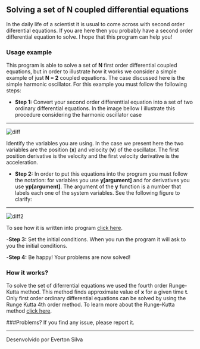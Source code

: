 ## Solving a set of N coupled differential equations
In the daily life of a scientist it is usual to come across with second order diferential equations. If you are here then you probably have a second order differential equation to solve. I hope that this program can help you!
### Usage example 
This program is able to solve a set of **N** first order differential coupled equations, but in order to illustrate how it works we consider a simple example of just **N = 2** coupled equations. The case discussed here is the simple harmonic oscillator. For this example you must follow the following steps:
- **Step 1:** Convert your second order differenttial equation into a set of two ordinary differential equations. In the image bellow I illustrate this procedure considering the harmonic oscillator case
***
![diff](https://user-images.githubusercontent.com/68023745/87543533-4dfe2600-c67b-11ea-8f7f-ba12782bfe4b.png)

Identify the variables you are using. In the case we present here the two variables are the position (**x**) and velocity (**v**) of the oscillator. The first position  derivative is the velocity and the first velocity derivative is the acceleration.
- **Step 2:** In order to put this equations into the program you must follow the notation: for variables you use **y[argument]** and for derivatives you use **yp[argument]**. The argument of the **y** function is a number that labels each one of the system variables. See the following figure to clarify: 
***
![diff2](https://user-images.githubusercontent.com/68023745/87547417-72f59780-c681-11ea-99d5-09a82cb68d16.png)

To see how it is written into program [click here](https://github.com/Everton-Luiss/Resolvendo-N-equacoes-Diferenciais/blob/master/sub.c).

-**Step 3:** Set the initial conditions. When you run the program it will ask to you the initial conditions.

-**Step 4:** Be happy! Your problems are now solved!

### How it works?
To solve the set of diferrential equations we used the fourth order Runge-Kutta method. This method finds approximate value of **x** for a given time **t**. Only first order ordinary differential equations can be solved by using the Runge Kutta 4th order method. To learn more about the Runge-Kutta method [click here](https://pt.wikipedia.org/wiki/M%C3%A9todo_de_Runge-Kutta).

###Problems?
If you find any issue, please report it.
***
Desenvolvido por Everton Silva
